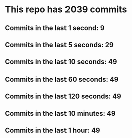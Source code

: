 # This repo has 2039 commits

## Commits in the last 1 second: 9
## Commits in the last 5 seconds: 29
## Commits in the last 10 seconds: 49
## Commits in the last 60 seconds: 49
## Commits in the last 120 seconds: 49
## Commits in the last 10 minutes: 49
## Commits in the last 1 hour: 49
